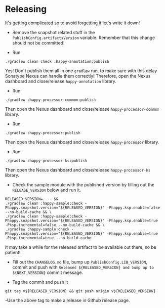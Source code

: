 
# Releasing
It's getting complicated so to avoid forgetting it let's write it down!

- Remove the snapshot related stuff in the `PublishConfig.artifactsVersion` variable.
  Remember that this change should not be committed!

- Run
```
./gradlew clean check :happy-annotation:publish
```
Yes! Don't publish them all in one `gradlew` run, to make sure with this delay Sonatype Nexus can handle them correctly!
Therefore, open the Nexus dashboard and close/release `happy-annotation` library.

- Run
```
./gradlew :happy-processor-common:publish
```
Then open the Nexus dashboard and close/release `happy-processor-common` library.

- Run
```
./gradlew :happy-processor:publish
```
Then open the Nexus dashboard and close/release `happy-processor` library.

- Run
```
./gradlew :happy-processor-ks:publish
```
Then open the Nexus dashboard and close/release `happy-processor-ks` library.

- Check the sample module with the published version by filling out the `RELEASE_VERSION` below and run it.
```
RELEASED_VERSION=.... &&
./gradlew clean :happy-sample:check -Phappy.snapshot.version="${RELEASED_VERSION}" -Phappy.ksp.enable=false --no-build-cache && \
./gradlew clean :happy-sample:check -Phappy.snapshot.version="${RELEASED_VERSION}" -Phappy.ksp.enable=true -Pksp.incremental=false --no-build-cache && \
./gradlew :happy-sample:check -Phappy.snapshot.version="${RELEASED_VERSION}" -Phappy.ksp.enable=true -Pksp.incremental=true --no-build-cache
```
It may take a while for the released artifact to be available out there, so be patient!

- Fill out the `CHANGELOG.md` file, bump up `PublishConfig.LIB_VERSION`, commit and push
  with `Released ${RELEASED_VERSION} and bump up to ${NEXT_VERSION}` commit message.

- Tag the commit and push it
```
git tag v${RELEASED_VERSION} && git push origin v${RELEASED_VERSION}
```

-Use the above tag to make a release in Github release page.
